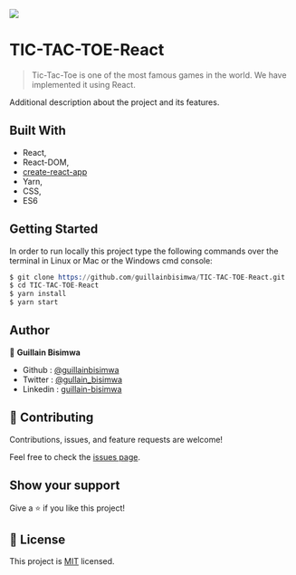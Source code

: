 ![](https://img.shields.io/badge/Microverse-blueviolet)

# TIC-TAC-TOE-React

> Tic-Tac-Toe is one of the most famous games in the world. We have implemented it using React.

Additional description about the project and its features.

## Built With

- React,
- React-DOM,
- [create-react-app](https://github.com/facebook/create-react-app)
- Yarn,
- CSS,
- ES6

## Getting Started

In order to run locally this project type the following commands over the terminal in Linux or Mac or the Windows cmd console:

```s
$ git clone https://github.com/guillainbisimwa/TIC-TAC-TOE-React.git
$ cd TIC-TAC-TOE-React
$ yarn install
$ yarn start

```

## Author

👤 **Guillain Bisimwa**

- Github : [@guillainbisimwa](https://github.com/guillainbisimwa)
- Twitter : [@gullain_bisimwa](https://twitter.com/gullain_bisimwa)
- Linkedin : [guillain-bisimwa](https://www.linkedin.com/in/guillain-bisimwa-8a8b7a7b/)

## 🤝 Contributing

Contributions, issues, and feature requests are welcome!

Feel free to check the [issues page](https://github.com/guillainbisimwa/TIC-TAC-TOE-React/issues).

## Show your support

Give a ⭐️ if you like this project!

## 📝 License

This project is [MIT](lic.url) licensed.
